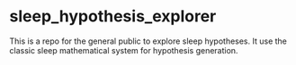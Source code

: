 # sleep_hypothesis_explorer
This is a repo for the general public to explore sleep hypotheses. It use the classic sleep mathematical system for hypothesis generation.
